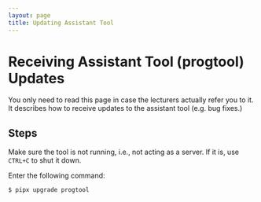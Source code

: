 ```yaml
---
layout: page
title: Updating Assistant Tool
---
```


# Receiving Assistant Tool (progtool) Updates

You only need to read this page in case the lecturers actually refer you to it.
It describes how to receive updates to the assistant tool (e.g. bug fixes.)

## Steps

Make sure the tool is not running, i.e., not acting as a server.
If it is, use `CTRL+C` to shut it down.

Enter the following command:

```bash
$ pipx upgrade progtool
```
